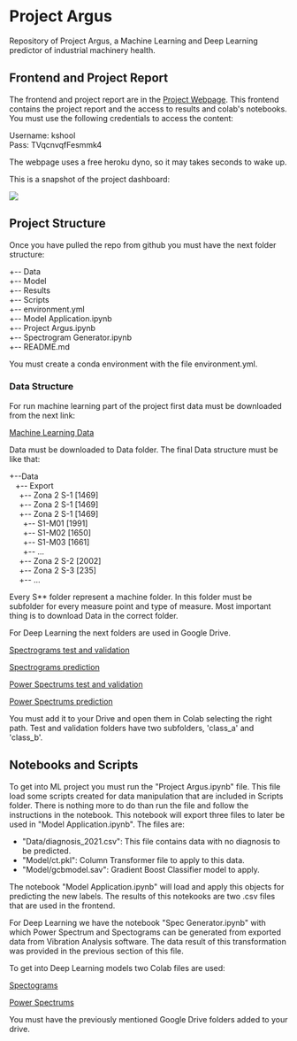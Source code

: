 # Project Argus

Repository of Project Argus, a Machine Learning and Deep Learning predictor of industrial machinery health.


## Frontend and Project Report

The frontend and project report are in the <a href="https://projectargus.herokuapp.com/">Project Webpage</a>. This frontend contains the project report and the access to results and colab's notebooks. You must use the following credentials to access the content:

Username: kshool <br>
Pass: TVqcnvqfFesmmk4

The webpage uses a free heroku dyno, so it may takes seconds to wake up.

This is a snapshot of the project dashboard:

<img src="https://teromanager2.s3-us-west-2.amazonaws.com/projectargus/argus_front_ml.JPG">

<br>

## Project Structure

Once you have pulled the repo from github you must have the next folder structure:

+-- Data<br>
+-- Model<br>
+-- Results<br>
+-- Scripts<br>
+-- environment.yml<br>
+-- Model Application.ipynb<br>
+-- Project Argus.ipynb<br>
+-- Spectrogram Generator.ipynb<br>
+-- README.md<br>

You must create a conda environment with the file environment.yml.



### Data Structure

For run machine learning part of the project first data must be downloaded from the next link:

<a href="https://teromanager2.s3.us-west-2.amazonaws.com/projectargus/Datos+ML.zip">Machine Learning Data</a>

Data must be downloaded to Data folder. The final Data structure must be like that:

+--Data<br>
&ensp; +-- Export<br>
&ensp;&ensp; +-- Zona 2 S-1 [1469]<br>
&ensp;&ensp; +-- Zona 2 S-1 [1469]<br>
&ensp;&ensp; +-- Zona 2 S-1 [1469]<br>
&ensp;&ensp;&ensp; +-- S1-M01 [1991]<br>
&ensp;&ensp;&ensp; +-- S1-M02 [1650]<br>
&ensp;&ensp;&ensp; +-- S1-M03 [1661]<br>
&ensp;&ensp;&ensp; +-- ...<br>
&ensp;&ensp; +-- Zona 2 S-2 [2002]<br>
&ensp;&ensp; +-- Zona 2 S-3 [235]<br>
&ensp;&ensp; +-- ...<br>

Every S** folder represent a machine folder. In this folder must be subfolder for every measure point and type of measure. Most important thing is to download Data in the correct folder.

For Deep Learning the next folders are used in Google Drive.


<a href="https://drive.google.com/drive/folders/1UUXI81gcGE8jYJLylK4ib0qMHWKt-ak-?usp=sharing">Spectrograms test and validation</a>

<a href="https://drive.google.com/drive/folders/1oKHiWTIrMz_c7KEMzNgR9VE57Hd96EGB?usp=sharing">Spectrograms prediction</a>

<a href="https://drive.google.com/drive/folders/11WAV4-qIz2fw3CeAq4kVfkFvq4FUtRaO?usp=sharing">Power Spectrums test and validation</a>

<a href="https://drive.google.com/drive/folders/1FxvEB5Qg3mtZ0VrI8UzAOGxRvcoT_mY1?usp=sharing">Power Spectrums prediction</a>


You must add it to your Drive and open them in Colab selecting the right path. Test and validation folders have two subfolders, 'class_a' and 'class_b'.


## Notebooks and Scripts

To get into ML project you must run the "Project Argus.ipynb" file. This file load some scripts created for data manipulation that are included in Scripts folder. There is nothing more to do than run the file and follow the instructions in the notebook. This notebook will export three files to later be used in "Model Application.ipynb". The files are:

- "Data/diagnosis_2021.csv": This file contains data with no diagnosis to be predicted.
- "Model/ct.pkl": Column Transformer file to apply to this data.
- "Model/gcbmodel.sav": Gradient Boost Classifier model to apply.

The notebook "Model Application.ipynb" will load and apply this objects for predicting the new labels. The results of this notekooks are two .csv files that are used in the frontend.

For Deep Learning we have the notebook "Spec Generator.ipynb" with which Power Spectrum and Spectograms can be generated from exported data from Vibration Analysis software. The data result of this transformation was provided in the previous section of this file.

To get into Deep Learning models two Colab files are used:


<a href="https://colab.research.google.com/drive/1hP9gDx5AkAymNtzz9ZdeJgjlLtmZ0C-p?usp=sharing">Spectograms</a>

<a href="https://colab.research.google.com/drive/1aTTFh2tkkua5KA70EFGudJkS_GjBCY99?usp=sharing">Power Spectrums</a>

You must have the previously mentioned Google Drive folders added to your drive.












